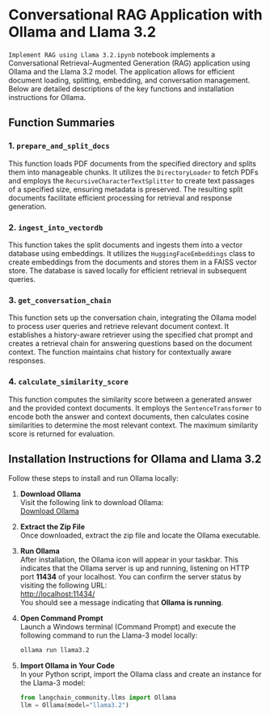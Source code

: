 

# Conversational RAG Application with Ollama and Llama 3.2

`Implement RAG using Llama 3.2.ipynb` notebook implements a Conversational Retrieval-Augmented Generation (RAG) application using Ollama and the Llama 3.2 model. The application allows for efficient document loading, splitting, embedding, and conversation management. Below are detailed descriptions of the key functions and installation instructions for Ollama.

## Function Summaries

### 1. `prepare_and_split_docs`
This function loads PDF documents from the specified directory and splits them into manageable chunks. It utilizes the `DirectoryLoader` to fetch PDFs and employs the `RecursiveCharacterTextSplitter` to create text passages of a specified size, ensuring metadata is preserved. The resulting split documents facilitate efficient processing for retrieval and response generation.

### 2. `ingest_into_vectordb`
This function takes the split documents and ingests them into a vector database using embeddings. It utilizes the `HuggingFaceEmbeddings` class to create embeddings from the documents and stores them in a FAISS vector store. The database is saved locally for efficient retrieval in subsequent queries.

### 3. `get_conversation_chain`
This function sets up the conversation chain, integrating the Ollama model to process user queries and retrieve relevant document context. It establishes a history-aware retriever using the specified chat prompt and creates a retrieval chain for answering questions based on the document context. The function maintains chat history for contextually aware responses.

### 4. `calculate_similarity_score`
This function computes the similarity score between a generated answer and the provided context documents. It employs the `SentenceTransformer` to encode both the answer and context documents, then calculates cosine similarities to determine the most relevant context. The maximum similarity score is returned for evaluation.

## Installation Instructions for Ollama and Llama 3.2

Follow these steps to install and run Ollama locally:

1. **Download Ollama**  
   Visit the following link to download Ollama:  
   [Download Ollama](https://ollama.com/download)

2. **Extract the Zip File**  
   Once downloaded, extract the zip file and locate the Ollama executable.

3. **Run Ollama**  
   After installation, the Ollama icon will appear in your taskbar. This indicates that the Ollama server is up and running, listening on HTTP port **11434** of your localhost. You can confirm the server status by visiting the following URL:  
   [http://localhost:11434/](http://localhost:11434/)  
   You should see a message indicating that **Ollama is running**.

4. **Open Command Prompt**  
   Launch a Windows terminal (Command Prompt) and execute the following command to run the Llama-3 model locally:  
   ```bash
   ollama run llama3.2
   ```

5. **Import Ollama in Your Code**  
   In your Python script, import the Ollama class and create an instance for the Llama-3 model:  
   ```python
   from langchain_community.llms import Ollama
   llm = Ollama(model="llama3.2")
   ```


```
